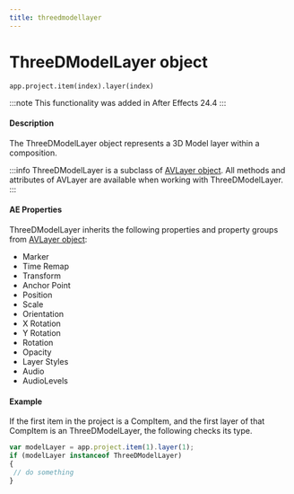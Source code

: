 ```yaml
---
title: threedmodellayer
---
```

# ThreeDModelLayer object

`app.project.item(index).layer(index)`

:::note
This functionality was added in After Effects 24.4
:::

#### Description

The ThreeDModelLayer object represents a 3D Model layer within a composition.

:::info
ThreeDModelLayer is a subclass of [AVLayer object](../avlayer). All methods and attributes of AVLayer are available when working with ThreeDModelLayer.
:::

#### AE Properties

ThreeDModelLayer inherits the following properties and property groups from [AVLayer object](../avlayer):

- Marker
- Time Remap
- Transform
 - Anchor Point
 - Position
 - Scale
 - Orientation
 - X Rotation
 - Y Rotation
 - Rotation
 - Opacity
- Layer Styles
- Audio
 - AudioLevels

#### Example

If the first item in the project is a CompItem, and the first layer of that CompItem is an ThreeDModelLayer, the following checks its type.

```javascript
var modelLayer = app.project.item(1).layer(1);
if (modelLayer instanceof ThreeDModelLayer)
{
 // do something
}
```
